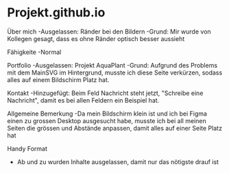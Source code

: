 # Projekt.github.io

Über mich
-Ausgelassen: Ränder bei den Bildern
-Grund: Mir wurde von Kollegen gesagt, dass es ohne Ränder optisch besser aussieht

Fähigkeite
-Normal

Portfolio
-Ausgelassen: Projekt AquaPlant
-Grund: Aufgrund des Problems mit dem MainSVG im Hintergrund, musste ich diese Seite verkürzen, sodass alles auf einem Bildschirm Platz hat.

Kontakt
-Hinzugefügt: Beim Feld Nachricht steht jetzt, "Schreibe eine Nachricht", damit es bei allen Feldern ein Beispiel hat.

Allgemeine Bemerkung
-Da mein Bildschirm klein ist und ich bei Figma einen zu grossen Desktop ausgesucht habe, musste ich bei all meinen Seiten die grössen und Abstände anpassen, damit alles auf einer Seite Platz hat

Handy Format

- Ab und zu wurden Inhalte ausgelassen, damit nur das nötigste drauf ist
